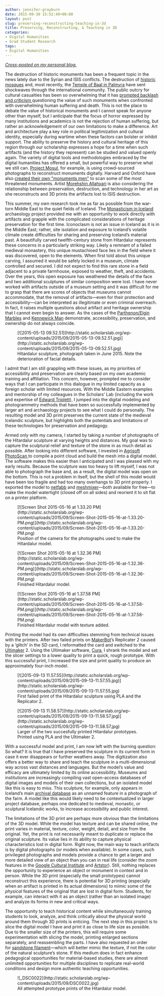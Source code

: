 ```yaml
---
author: jennifer-grayburn
date: 2015-09-30 15:52:49+00:00
layout: post
slug: preserving-reconstructing-teaching-in-3d
title: Preserving, Reconstructing, & Teaching in 3D
categories:
- Digital Humanities
- Grad Student Research
tags:
- Digital Humanities
---
```


_[Cross-posted on my personal blog.](http://jennifernicolegrayburn.com/2015/10/13/preserving-reconstructing-and-teaching-in-3d/)_

The destruction of historic monuments has been a frequent topic in the news lately due to the Syrian and ISIS conflicts. The destruction of [historic mosques](http://www.theguardian.com/world/gallery/2013/apr/25/syria-umayyad-mosque-destroyed-pictures) and, most recently, the [Temple of Baal in Palmyra](http://www.nytimes.com/2015/09/01/world/middleeast/isis-militants-severely-damage-temple-of-baal-in-palmyra.html?_r=0) have sent shockwaves through the international community. The public outcry for cultural casualties has been so overwhelming that it has [prompted backlash and criticism ](http://www.bbc.com/news/blogs-trending-33111424)questioning the value of such monuments when confronted with overwhelming human suffering and death. This is not the place to debate the value of historical monuments and I cannot speak for anyone other than myself, but I anticipate that the focus of horror expressed by many institutions and academics is not the rejection of human suffering, but rather an acknowledgement of our own limitations to make a difference. Art and architecture play a key role in political legitimization and cultural identity, especially during wartime when these factors can bolster or inhibit support. The ability to preserve the history and cultural heritage of this region through our scholarship expresses a hope for a time when such artifacts (and the history they represent) can be studied and valued openly again. The variety of digital tools and methodologies embraced by the digital humanities has offered a small, but powerful way to preserve what we still can. [Project Mosul](http://projectmosul.org/), for example, is using crowd-sourced photographs to reconstruct monuments digitally. Harvard and Oxford have also [created their own "monuments men"](http://www.telegraph.co.uk/news/worldnews/islamic-state/11829761/Archaeologists-plan-to-use-3D-imagery-to-preserve-antiquities-under-threat-from-Islamic-State.html) to scan some of the most threatened monuments. Artist [Morehshin Allahyari](http://www.morehshin.com/2015/05/25/material-speculation-isis/) is also considering the relationship between preservation, destruction, and technology in her art as she reconstructs and 3D prints the artifacts lost to ISIS destruction.

This summer, my own research took me as far as possible from the war-torn Middle East to the quiet fields of Iceland. The [Monasticism in Iceland](https://www.facebook.com/klausturrannsokn) archaeology project provided me with an opportunity to work directly with artifacts and grapple with the complicated considerations of heritage preservation for the first time. Iconoclasm is not an issue in Iceland as it is in the Middle East; rather, site isolation and exposure to Iceland’s volatile climate create difficulties for sharing and preserving Iceland’s material past. A beautifully carved twelfth-century stone from Hítardalur represents these concerns in a particularly striking way. Likely a remnant of a failed medieval monastery, this unique mustachioed face lies in the field where it was discovered, open to the elements. When first told about this unique carving, I assumed it would be safely locked in a museum, climate controlled and secured. I did not expect to find this rare stone in a field adjacent to a private farmhouse, exposed to weather, theft, and accidents. Over the years, this open exposure has weathered the details of the face and two additional sculptures of similar composition were lost. I have never worked with artifacts outside of a museum setting and it was difficult for me to grasp that there are scores of objects that museums cannot accommodate, that the removal of artifacts&mdash;even for their protection and accessibility&mdash;can be interpreted as illegitimate or even criminal overreach. In fact, it raises multiple questions about artifact and heritage ownership that I cannot even begin to answer. As the cases of the [Parthenon/Elgin Marbles](http://www.telegraph.co.uk/news/uknews/11274713/Why-are-the-Elgin-marbles-so-controversial-and-everything-else-you-need-to-know.html) and [Kennewick Man](http://www.pcc.edu/staff/pdf/818/whatisthekennewickmancontroversyabout.pdf) demonstrate, accessibility, preservation, and ownership do not always coincide.


<figure>
  [![2015-05-13 09.52.51](http://static.scholarslab.org/wp-content/uploads/2015/09/2015-05-13-09.52.51.jpg)](http://static.scholarslab.org/wp-content/uploads/2015/09/2015-05-13-09.52.51.jpg)
  <figcaption>
 Hítardalur sculpture, photograph taken in June 2015. Note the deterioration of facial details.
</figcaption>

</figure>

I admit that I am still grappling with these issues, as my priorities of accessibility and preservation are clearly based on my own academic training and affiliation. This concern, however, prompted me to consider ways that I can participate in this dialogue in my limited capacity as a foreign scholar with limited resources. With the Middle Eastern examples and mentorship of my colleagues in the Scholars’ Lab (including the work and expertise of [Edward Triplett](http://www.edwardtriplett.com/)), I jumped into the digital modeling and photogrammetry methods that have been so successfully implemented by larger art and archaeology projects to see what I could do personally. The resulting model and 3D print preserves the current state of the medieval Icelandic sculpture, but highlights both the potentials and limitations of these technologies for preservation and pedagogy.

Armed only with my camera, I started by taking a number of photographs of the Hítardalur sculpture at varying heights and distances. My goal was to capture the sculptural relief and texture of the stone in as much detail as possible. After looking into different software, I invested in [Agrisoft PhotoScan ](http://www.agisoft.com/)to compile a point cloud and build the mesh into a digital model. The software makes this easier than I anticipated and I was pleased with my early results. Because the sculpture was too heavy to lift myself, I was not able to photograph the base and, as a result, the digital model was open on the bottom. This is not a problem in itself, but the shell of this model would have been too fragile and had too many overhangs to 3D print properly. I exported the model to [netfabb](http://www.netfabb.com/) and [meshm](http://www.meshmixer.com/)[ixer](http://www.meshmixer.com/)&mdash;both available for free&mdash;to make the model watertight (closed off on all sides) and reorient it to sit flat on a printer platform.

<figure>
  [![Screen Shot 2015-05-16 at 1.33.20 PM](http://static.scholarslab.org/wp-content/uploads/2015/09/Screen-Shot-2015-05-16-at-1.33.20-PM.png)](http://static.scholarslab.org/wp-content/uploads/2015/09/Screen-Shot-2015-05-16-at-1.33.20-PM.png)
  <figcaption>
 Position of the camera for the photographs used to make the Hítardalur model.
</figcaption>

</figure>

<figure>
  [![Screen Shot 2015-05-16 at 1.32.36 PM](http://static.scholarslab.org/wp-content/uploads/2015/09/Screen-Shot-2015-05-16-at-1.32.36-PM.png)](http://static.scholarslab.org/wp-content/uploads/2015/09/Screen-Shot-2015-05-16-at-1.32.36-PM.png)
  <figcaption>
 Finished Hítardalur model.
</figcaption>

</figure>

<figure>
  [![Screen Shot 2015-05-16 at 1.37.58 PM](http://static.scholarslab.org/wp-content/uploads/2015/09/Screen-Shot-2015-05-16-at-1.37.58-PM.png)](http://static.scholarslab.org/wp-content/uploads/2015/09/Screen-Shot-2015-05-16-at-1.37.58-PM.png)
  <figcaption>
 Finished Hítardalur model with texture added.
</figcaption>

</figure>

Printing the model had its own difficulties stemming from technical issues with the printers. After two failed prints on [MakerBot](http://www.makerbot.com/)’s Replicater 2 caused by a ‘glitch’ in the SD card, I reformatted the card and switched to the [Ultimaker](https://ultimaker.com/) 2. Using the Ultimaker software, [Cura](https://ultimaker.com/en/products/cura-software), I shrank the model and set the slicer settings to a lower quality to print a quick, rough prototype. With this successful print, I increased the size and print quality to produce an approximately four-inch model.

<figure>
  [![2015-09-13 11.57.55](http://static.scholarslab.org/wp-content/uploads/2015/09/2015-09-13-11.57.55.jpg)](http://static.scholarslab.org/wp-content/uploads/2015/09/2015-09-13-11.57.55.jpg)
  <figcaption>
 First failed print of the Hítardalur sculpture using PLA and the Replicator 2.
</figcaption>

</figure>

<figure>
  [![2015-09-13 11.58.57](http://static.scholarslab.org/wp-content/uploads/2015/09/2015-09-13-11.58.57.jpg)](http://static.scholarslab.org/wp-content/uploads/2015/09/2015-09-13-11.58.57.jpg)
  <figcaption>
 Larger of the two succesfully printed Hítardalur prototypes. Printed using PLA and the Ultimaker 2.
</figcaption>

</figure>

With a successful model and print, I am now left with the burning question: So what? It is true that I have preserved the sculpture in its current form in case it ever disappears or further weathers away. The digitization also offers a better way to share and teach the sculpture in a multi-dimensional way across vast distances and languages. But the model’s value and efficacy are ultimately limited by its online accessibility. Museums and institutions are increasingly compiling vast open-access databases of digital images and models of their own collections, but an isolated model like this is easy to miss. This sculpture, for example, only appears in Iceland’s main [archival database](http://sarpur.is/Adfang.aspx?AdfangID=678367) as an unnamed feature in a photograph of the farm. A model like this would likely need to be contextualized in larger project database, perhaps one dedicated to medieval, monastic, or sculptural Icelandic works, to increase accessibility and public interest.

The limitations of the 3D print are perhaps more obvious than the limitations of the 3D model. While the model has texture and can be shared online, the print varies in material, texture, color, weight, detail, and size from the original. Yet, the print is not necessarily meant to duplicate or replace the original sculpture. Its value lies in its ability to capture physical characteristics lost in digital form. Right now, the main way to teach artifacts is by digital photographs (or models when available). In some cases, such privileged photographs and models provide a chance to get a larger and more detailed view of an object than you can in real life (consider the zoom features in the [Google Cultural Institute](https://www.google.com/culturalinstitute/u/0/project/art-project) and [Artstor](http://www.artstor.org/)). Still, nothing replaces the opportunity to experience an object or monument in context and in person. While the 3D print (especially the small prototypes) cannot reconstruct this experience, there is potential for 3D printing (especially when an artifact is printed in its actual dimensions) to mimic some of the _physical_ features of the original that are lost in digital form. Students, for example, can interact with it as an object (rather than an isolated image) and analyze its forms in new and critical ways.

The opportunity to teach historical content while simultaneously training students to look, analyze, and think critically about the physical world around them through 3D prints is enticing. The next step in this project is to slice the digital model I have and print it as close to life size as possible. Due to the smaller size of the printers, this will require some experimentation with slicing the model, printing enlarged sections separately, and reassembling the parts. I have also requested an order for [sandstone filament](http://www.formfutura.com/285mm-sandstone-laybrick.html)&mdash;which will better mimic the texture, if not the color of the natural sculpture’s stone. If this medium does in fact enhance pedagogical opportunities for material-based studies, there are almost unlimited opportunities for multiple disciplines to replicate real-world conditions and design more authentic teaching opportunities.



<figure>
  ![_DSC0022](http://static.scholarslab.org/wp-content/uploads/2015/09/DSC0022.jpg)
  <figcaption>
 All attempted prototype prints of the Hítardalur model.
</figcaption>

</figure>

[
](http://static.scholarslab.org/wp-content/uploads/2015/09/Screen-Shot-2015-05-16-at-1.32.36-PM.png)
